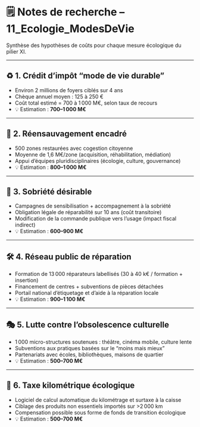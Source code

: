 # 🗒️ Notes de recherche – 11_Ecologie_ModesDeVie

Synthèse des hypothèses de coûts pour chaque mesure écologique du pilier XI.

---

## ♻️ 1. Crédit d’impôt “mode de vie durable”

- Environ 2 millions de foyers ciblés sur 4 ans  
- Chèque annuel moyen : 125 à 250 €  
- Coût total estimé = 700 à 1 000 M€, selon taux de recours  
- 💡 Estimation : **700–1 000 M€**

---

## 🌱 2. Réensauvagement encadré

- 500 zones restaurées avec cogestion citoyenne  
- Moyenne de 1,6 M€/zone (acquisition, réhabilitation, médiation)  
- Appui d’équipes pluridisciplinaires (écologie, culture, gouvernance)  
- 💡 Estimation : **800–1 000 M€**

---

## 🧰 3. Sobriété désirable

- Campagnes de sensibilisation + accompagnement à la sobriété  
- Obligation légale de réparabilité sur 10 ans (coût transitoire)  
- Modification de la commande publique vers l’usage (impact fiscal indirect)  
- 💡 Estimation : **600–900 M€**

---

## 🛠️ 4. Réseau public de réparation

- Formation de 13 000 réparateurs labellisés (30 à 40 k€ / formation + insertion)  
- Financement de centres + subventions de pièces détachées  
- Portail national d’étiquetage et d’aide à la réparation locale  
- 💡 Estimation : **900–1 100 M€**

---

## 🎭 5. Lutte contre l’obsolescence culturelle

- 1 000 micro-structures soutenues : théâtre, cinéma mobile, culture lente  
- Subventions aux pratiques basées sur le “moins mais mieux”  
- Partenariats avec écoles, bibliothèques, maisons de quartier  
- 💡 Estimation : **500–700 M€**

---

## 🚛 6. Taxe kilométrique écologique

- Logiciel de calcul automatique du kilométrage et surtaxe à la caisse  
- Ciblage des produits non essentiels importés sur >2 000 km  
- Compensation possible sous forme de fonds de transition écologique  
- 💡 Estimation : **500–700 M€**
